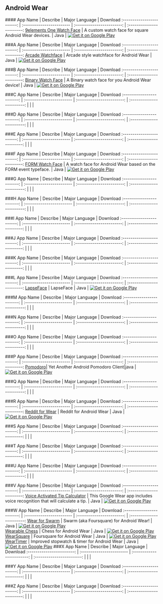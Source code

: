 ## Android Wear  
###\# 
App Name                   | Describe                  | Major Language             | Download 
:------------------------: | :------------------------ | :------------------------: | :------------------------: 
[9elements One Watch Face](https://github.com/9elements/9elements-One-for-Android-Wear) | A custom watch face for square Android Wear devices. | Java | [![Get it on Google Play](https://developer.android.com/images/brand/en_app_rgb_wo_45.png)](https://play.google.com/store/apps/details?id=com.ninelements.nineelementsonewatch)   

###A
App Name                   | Describe                  | Major Language             | Download 
:------------------------: | :------------------------ | :------------------------: | :------------------------: 
[Arcade Watchface](https://github.com/prempalsingh/arcade-watchface) | Arcade style watchface for Android Wear | Java | [![Get it on Google Play](https://developer.android.com/images/brand/en_app_rgb_wo_45.png)](https://play.google.com/store/apps/details?id=com.prempal.arcadewatchface)   

###B
App Name                   | Describe                  | Major Language             | Download 
:------------------------: | :------------------------ | :------------------------: | :------------------------: 
[Binary Watch Face](https://github.com/dwa012/WearBinaryWatchFace) | A Binary watch face for you Android Wear device! | Java | [![Get it on Google Play](https://developer.android.com/images/brand/en_app_rgb_wo_45.png)](https://play.google.com/store/apps/details?id=com.bytemesoftware.wear.faces.binary)   

###C
App Name                   | Describe                  | Major Language             | Download 
:------------------------: | :------------------------ | :------------------------: | :------------------------: 
 | | | 

###D
App Name                   | Describe                  | Major Language             | Download 
:------------------------: | :------------------------ | :------------------------: | :------------------------: 
 | | | 

###E
App Name                   | Describe                  | Major Language             | Download 
:------------------------: | :------------------------ | :------------------------: | :------------------------: 
 | | | 

###F
App Name                   | Describe                  | Major Language             | Download 
:------------------------: | :------------------------ | :------------------------: | :------------------------: 
[FORM Watch Face](https://github.com/romannurik/FORMWatchFace) | A watch face for Android Wear based on the FORM event typeface. | Java | [![Get it on Google Play](https://developer.android.com/images/brand/en_app_rgb_wo_45.png)](https://play.google.com/store/apps/details?id=net.nurik.roman.formwatchface)   

###G
App Name                   | Describe                  | Major Language             | Download 
:------------------------: | :------------------------ | :------------------------: | :------------------------: 
 | | | 

###H
App Name                   | Describe                  | Major Language             | Download 
:------------------------: | :------------------------ | :------------------------: | :------------------------: 
 | | | 

###I
App Name                   | Describe                  | Major Language             | Download 
:------------------------: | :------------------------ | :------------------------: | :------------------------: 
 | | | 

###J
App Name                   | Describe                  | Major Language             | Download 
:------------------------: | :------------------------ | :------------------------: | :------------------------: 
 | | | 

###K
App Name                   | Describe                  | Major Language             | Download 
:------------------------: | :------------------------ | :------------------------: | :------------------------: 
 | | | 

###L
App Name                   | Describe                  | Major Language             | Download 
:------------------------: | :------------------------ | :------------------------: | :------------------------: 
[LapseFace](https://github.com/OhMyLob/LapseFace) | LapseFace | Java | [![Get it on Google Play](https://developer.android.com/images/brand/en_app_rgb_wo_45.png)](https://play.google.com/store/apps/details?id=com.lob.lapseface)   

###M
App Name                   | Describe                  | Major Language             | Download 
:------------------------: | :------------------------ | :------------------------: | :------------------------: 
 | | | 

###N
App Name                   | Describe                  | Major Language             | Download 
:------------------------: | :------------------------ | :------------------------: | :------------------------: 
 | | | 

###O
App Name                   | Describe                  | Major Language             | Download 
:------------------------: | :------------------------ | :------------------------: | :------------------------: 
 | | | 

###P
App Name                   | Describe                  | Major Language             | Download 
:------------------------: | :------------------------ | :------------------------: | :------------------------: 
 [Pomodoro](https://github.com/vngrs/PomoPomoAndroid)| Yet Another Android Pomodoro Client|java | [![Get it on Google Play](https://developer.android.com/images/brand/en_app_rgb_wo_45.png)](https://play.google.com/store/apps/details?id=com.vngrs.android.pomodoro) 

###Q
App Name                   | Describe                  | Major Language             | Download 
:------------------------: | :------------------------ | :------------------------: | :------------------------: 
 | | | 

###R
App Name                   | Describe                  | Major Language             | Download 
:------------------------: | :------------------------ | :------------------------: | :------------------------: 
[Reddit for Wear](https://github.com/emmaguy/redditwear) | Reddit for Android Wear | Java | [![Get it on Google Play](https://developer.android.com/images/brand/en_app_rgb_wo_45.png)](https://play.google.com/store/apps/details?id=com.emmaguy.todayilearned)   

###S
App Name                   | Describe                  | Major Language             | Download 
:------------------------: | :------------------------ | :------------------------: | :------------------------: 
 | | | 

###T
App Name                   | Describe                  | Major Language             | Download 
:------------------------: | :------------------------ | :------------------------: | :------------------------: 
 | | | 

###U
App Name                   | Describe                  | Major Language             | Download 
:------------------------: | :------------------------ | :------------------------: | :------------------------: 
 | | | 

###V
App Name                   | Describe                  | Major Language             | Download 
:------------------------: | :------------------------ | :------------------------: | :------------------------: 
[Voice Activated Tip Calculator](https://github.com/mbcrump/FirstGoogleWearableApp) | This Google Wear app includes voice recognition that will calculate a tip. | Java | [![Get it on Google Play](https://developer.android.com/images/brand/en_app_rgb_wo_45.png)](https://play.google.com/store/apps/details?id=net.michaelcrump.voicetipcalculator)  

###W
App Name                   | Describe                  | Major Language             | Download 
:------------------------: | :------------------------ | :------------------------: | :------------------------: 
[Wear for Swarm](https://github.com/sealskej/wear-for-swarm) | Swarm (aka Foursquare) for Android Wear! | Java | [![Get it on Google Play](https://developer.android.com/images/brand/en_app_rgb_wo_45.png)](https://play.google.com/store/apps/details?id=io.seal.swarmwear)   
[Wearable Chess](https://github.com/mitchazj/Wearable-Chess) | Chess for Android Wear | Java | [![Get it on Google Play](https://developer.android.com/images/brand/en_app_rgb_wo_45.png)](https://play.google.com/store/apps/details?id=com.orangutandevelopment.wearablechess)   
[WearSquare](https://github.com/destil/WearSquare) | Foursquare for Android Wear  | Java | [![Get it on Google Play](https://developer.android.com/images/brand/en_app_rgb_wo_45.png)](https://play.google.com/store/apps/details?id=cz.destil.wearsquare)   
[WearTimer](https://github.com/brave-warrior/WearTimer) | Improved stopwatch & timer for Android Wear | Java | [![Get it on Google Play](https://developer.android.com/images/brand/en_app_rgb_wo_45.png)](https://play.google.com/store/apps/details?id=com.cologne.hackaton.wearstopwatch)
###X
App Name                   | Describe                  | Major Language             | Download 
:------------------------: | :------------------------ | :------------------------: | :------------------------: 
 | | | 

###Y
App Name                   | Describe                  | Major Language             | Download 
:------------------------: | :------------------------ | :------------------------: | :------------------------: 
 | | | 

###Z
App Name                   | Describe                  | Major Language             | Download 
:------------------------: | :------------------------ | :------------------------: | :------------------------: 
 | | | 
 
